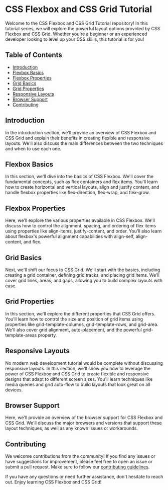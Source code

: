 # CSS Flexbox and CSS Grid Tutorial

Welcome to the CSS Flexbox and CSS Grid Tutorial repository! In this tutorial series, we will explore the powerful layout options provided by CSS Flexbox and CSS Grid. Whether you're a beginner or an experienced developer looking to level up your CSS skills, this tutorial is for you!

## Table of Contents

- [Introduction](#introduction)
- [Flexbox Basics](#flexbox-basics)
- [Flexbox Properties](#flexbox-properties)
- [Grid Basics](#grid-basics)
- [Grid Properties](#grid-properties)
- [Responsive Layouts](#responsive-layouts)
- [Browser Support](#browser-support)
- [Contributing](#contributing)

## Introduction

In the introduction section, we'll provide an overview of CSS Flexbox and CSS Grid and explain their benefits in creating flexible and responsive layouts. We'll also discuss the main differences between the two techniques and when to use each one.

## Flexbox Basics

In this section, we'll dive into the basics of CSS Flexbox. We'll cover the fundamental concepts, such as flex containers and flex items. You'll learn how to create horizontal and vertical layouts, align and justify content, and handle flexbox properties like flex-direction, flex-wrap, and flex-grow.

## Flexbox Properties

Here, we'll explore the various properties available in CSS Flexbox. We'll discuss how to control the alignment, spacing, and ordering of flex items using properties like align-items, justify-content, and order. You'll also learn about flexbox's powerful alignment capabilities with align-self, align-content, and flex.

## Grid Basics

Next, we'll shift our focus to CSS Grid. We'll start with the basics, including creating a grid container, defining grid tracks, and placing grid items. We'll cover grid lines, areas, and gaps, allowing you to build complex layouts with ease.

## Grid Properties

In this section, we'll explore the different properties that CSS Grid offers. You'll learn how to control the size and position of grid items using properties like grid-template-columns, grid-template-rows, and grid-area. We'll also cover grid alignment, auto-placement, and the powerful grid-template-areas property.

## Responsive Layouts

No modern web development tutorial would be complete without discussing responsive layouts. In this section, we'll show you how to leverage the power of CSS Flexbox and CSS Grid to create flexible and responsive designs that adapt to different screen sizes. You'll learn techniques like media queries and grid auto-flow to build layouts that look great on all devices.

## Browser Support

Here, we'll provide an overview of the browser support for CSS Flexbox and CSS Grid. We'll discuss the major browsers and versions that support these layout techniques, as well as any known issues or workarounds.

## Contributing

We welcome contributions from the community! If you find any issues or have suggestions for improvement, please feel free to open an issue or submit a pull request. Make sure to follow our [contributing guidelines](CONTRIBUTING.md).

If you have any questions or need further assistance, don't hesitate to reach out. Enjoy learning CSS Flexbox and CSS Grid!
